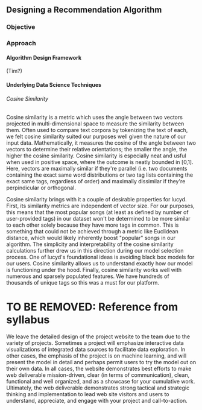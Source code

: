 ## Designing a Recommendation Algorithm

### Objective

### Approach

#### Algorithm Design Framework
(Tim?)

#### Underlying Data Science Techniques

###### Cosine Similarity
Cosine similarity is a metric which uses the angle between two vectors projected in multi-dimensional space to measure the similarity between them. Often used to compare text corpora by tokenizing the text of each, we felt cosine similarity suited our purposes well given the nature of our input data. Mathematically, it measures the cosine of the angle between two vectors to determine their relative orientations; the smaller the angle, the higher the cosine similarity. Cosine similarity is especially neat and usful when used in positive space, where the outcome is neatly bounded in [0,1]. Here, vectors are maximally similar if they're parallel (i.e. two documents containing the exact same word distributions or two tag lists containing the exact same tags, regardless of order) and maximally dissimilar if they're perpindicular or orthogonal. 

Cosine similarity brings with it a couple of desirable properties for lucyd. First, its similarity metrics are independent of vector size. For our purposes, this means that the most popular songs (at least as defined by number of user-provided tags) in our dataset won't be determined to be more similar to each other solely because they have more tags in common. This is something that could not be achieved through a metric like Euclidean distance, which would likely inherently boost "popular" songs in our algorithm. The simplicity and interpretability of the cosine similarity calculations further drew us in this direction during our model selection process. One of lucyd's foundational ideas is avoiding black box models for our users. Cosine similarity allows us to understand exactly how our model is functioning under the hood. Finally, cosine similarity works well with numerous and sparsely populated features. We have hundreds of thousands of unique tags so this was a must for our platform.



# TO BE REMOVED: Reference from syllabus
We leave the detailed design of the project website to the team
due to the variety of projects. Sometimes a project will emphasize
interactive data visualizations of integrated data sources to
facilitate data exploration. In other cases, the emphasis of the
project is on machine learning, and will present the model in detail
and perhaps permit users to try the model out on their own data.
In all cases, the website demonstrates best efforts to make web
deliverable mission-driven, clear (in terms of communication),
clean, functional and well organized, and as a showcase for your
cumulative work. Ultimately, the web deliverable demonstrates
strong tactical and strategic thinking and implementation to lead
web site visitors and users to understand, appreciate, and engage
with your project and call-to-action.
